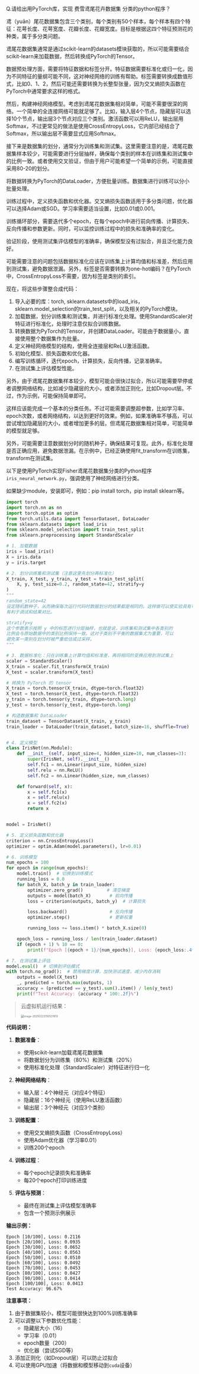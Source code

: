 Q.请给出用PyTorch库，实现 费雪鸢尾花卉数据集 分类的python程序？


鸢（yuān）尾花数据集包含三个类别，每个类别有50个样本，每个样本有四个特征：花萼长度、花萼宽度、花瓣长度、花瓣宽度。目标是根据这四个特征预测花的种类，属于多分类问题。

鸢尾花数据集通常是通过scikit-learn的datasets模块获取的，所以可能需要结合scikit-learn来加载数据，然后转换成PyTorch的Tensor。

数据预处理方面，需要将特征数据和标签分开。特征数据需要标准化或归一化，因为不同特征的量纲可能不同，这对神经网络的训练有帮助。标签需要转换成数值形式，比如0、1、2，然后可能还需要转换为长整型张量，因为交叉熵损失函数在PyTorch中通常要求这样的格式。

然后，构建神经网络模型。考虑到鸢尾花数据集相对简单，可能不需要很深的网络。一个简单的全连接网络可能就足够了。比如，输入层4个节点，隐藏层可以选择10个节点，输出层3个节点对应三个类别。激活函数可以用ReLU，输出层用Softmax，不过更常见的做法是使用CrossEntropyLoss，它内部已经结合了Softmax，所以输出层不需要显式应用Softmax。

接下来是数据集的划分，通常分为训练集和测试集。这里需要注意的是，鸢尾花数据集样本较少，可能需要进行分层抽样，确保每个类别的样本在训练集和测试集中的比例一致。或者使用交叉验证，但由于用户可能希望一个简单的示例，可能直接采用80-20的划分。

将数据转换为PyTorch的DataLoader，方便批量训练。数据集进行训练可以分小批量处理。

训练过程中，定义损失函数和优化器。交叉熵损失函数适用于多分类问题，优化器可以选择Adam或SGD。学习率需要适当设置，比如0.01或0.001。

训练循环部分，需要迭代多个epoch，在每个epoch中进行前向传播、计算损失、反向传播和参数更新。同时，可以监控训练过程中的损失和准确率的变化。

验证阶段，使用测试集评估模型的准确率，确保模型没有过拟合，并且泛化能力良好。

可能需要注意的问题包括数据标准化应该在训练集上计算均值和标准差，然后应用到测试集，避免数据泄漏。另外，标签是否需要转换为one-hot编码？在PyTorch中，CrossEntropyLoss不需要，因为标签是类别的索引。

现在，将这些步骤整合成代码：

1. 导入必要的库：torch, sklearn.datasets中的load_iris，sklearn.model_selection的train_test_split，以及相关的PyTorch模块。
2. 加载数据，划分训练集和测试集，并进行标准化处理。使用StandardScaler对特征进行标准化，处理时注意仅拟合训练数据。
3. 转换数据为PyTorch的Tensor，并创建DataLoader。可能由于数据量小，直接使用整个数据集作为批量。
4. 定义神经网络模型的结构，使用全连接层和ReLU激活函数。
5. 初始化模型、损失函数和优化器。
6. 编写训练循环，迭代epoch，计算损失，反向传播，记录准确率。
7. 在测试集上评估模型性能。

另外，由于鸢尾花数据集样本较少，模型可能会很快过拟合，所以可能需要早停或者调整网络结构，比如减少隐藏层的大小，或者添加正则化，比如Dropout层。不过，作为示例，可能保持简单即可。

这样应该能完成一个基本的分类任务。不过可能需要调整超参数，比如学习率、epoch次数，或者网络结构，以达到更好的效果。例如，如果准确率不够高，可以尝试增加隐藏层的大小，或者增加更多的层。但鸢尾花数据集相对简单，可能简单的模型就足够。

另外，可能需要注意数据划分时的随机种子，确保结果可复现。此外，标准化处理是否正确应用，避免数据泄漏。在示例中，已经正确使用fit_transform在训练集，transform在测试集。



以下是使用PyTorch实现Fisher鸢尾花数据集分类的Python程序`iris_neural_network.py`，强调使用了神经网络进行分类。

如果缺少module，安装即可，例如：pip install torch，pip install sklearn等。

```python
import torch
import torch.nn as nn
import torch.optim as optim
from torch.utils.data import TensorDataset, DataLoader
from sklearn.datasets import load_iris
from sklearn.model_selection import train_test_split
from sklearn.preprocessing import StandardScaler

# 1. 加载数据
iris = load_iris()
X = iris.data
y = iris.target

# 2. 划分训练集和测试集（注意这里先划分再标准化）
X_train, X_test, y_train, y_test = train_test_split(
    X, y, test_size=0.2, random_state=42, stratify=y
)
"""
random_state=42
设定随机数种子，从而确保每次运行代码时数据划分的结果都是相同的。这样做可以使实验具有可重复性，
有利于调试和结果对比。

stratify=y
这个参数表示按照 y 中的标签进行分层抽样，也就是说，训练集和测试集中各类别的
比例会与原始数据中的类别比例保持一致。这对于类别不平衡的数据集尤为重要，可以
避免某一类别在划分时被严重低估或过采样。
"""

# 3. 数据标准化：只在训练集上计算均值和标准差，再将相同的变换应用到测试集上
scaler = StandardScaler()
X_train = scaler.fit_transform(X_train)
X_test = scaler.transform(X_test)

# 转换为 PyTorch 的 tensor
X_train = torch.tensor(X_train, dtype=torch.float32)
X_test = torch.tensor(X_test, dtype=torch.float32)
y_train = torch.tensor(y_train, dtype=torch.long)
y_test = torch.tensor(y_test, dtype=torch.long)

# 构造数据集和 DataLoader
train_dataset = TensorDataset(X_train, y_train)
train_loader = DataLoader(train_dataset, batch_size=16, shuffle=True)


# 4. 定义模型
class IrisNet(nn.Module):
    def __init__(self, input_size=4, hidden_size=10, num_classes=3):
        super(IrisNet, self).__init__()
        self.fc1 = nn.Linear(input_size, hidden_size)
        self.relu = nn.ReLU()
        self.fc2 = nn.Linear(hidden_size, num_classes)

    def forward(self, x):
        x = self.fc1(x)
        x = self.relu(x)
        x = self.fc2(x)
        return x


model = IrisNet()

# 5. 定义损失函数和优化器
criterion = nn.CrossEntropyLoss()
optimizer = optim.Adam(model.parameters(), lr=0.01)

# 6. 训练模型
num_epochs = 100
for epoch in range(num_epochs):
    model.train()  # 切换到训练模式
    running_loss = 0.0
    for batch_X, batch_y in train_loader:
        optimizer.zero_grad()         # 清空梯度
        outputs = model(batch_X)       # 前向传播
        loss = criterion(outputs, batch_y)  # 计算损失

        loss.backward()                # 反向传播
        optimizer.step()               # 更新权重

        running_loss += loss.item() * batch_X.size(0)

    epoch_loss = running_loss / len(train_loader.dataset)
    if (epoch + 1) % 10 == 0:
        print(f"Epoch [{epoch + 1}/{num_epochs}], Loss: {epoch_loss:.4f}")

# 7. 在测试集上评估
model.eval()  # 切换到评估模式
with torch.no_grad():  # 禁用梯度计算，加快测试速度，减少内存消耗
    outputs = model(X_test)
    _, predicted = torch.max(outputs, 1)
    accuracy = (predicted == y_test).sum().item() / len(y_test)
    print(f"Test Accuracy: {accuracy * 100:.2f}%")


```

> 云虚拟机运行结果：
>
> <img src="https://raw.githubusercontent.com/GMyhf/img/main/img/image-20250223150531913.png" alt="image-20250223150531913" style="zoom:50%;" />



**代码说明：**

1. **数据准备**：
   - 使用scikit-learn加载鸢尾花数据集
   - 将数据划分为训练集（80%）和测试集（20%）
   - 使用标准化处理（StandardScaler）对特征进行归一化

2. **神经网络结构**：
   - 输入层：4个神经元（对应4个特征）
   - 隐藏层：16个神经元（使用ReLU激活函数）
   - 输出层：3个神经元（对应3个类别）

3. **训练配置**：
   - 使用交叉熵损失函数（CrossEntropyLoss）
   - 使用Adam优化器（学习率0.01）
   - 训练200个epoch

4. **训练过程**：
   - 每个epoch记录损失和准确率
   - 每20个epoch打印训练进度

5. **评估与预测**：
   - 最终在测试集上评估模型准确率
   - 包含一个预测示例展示

**输出示例：**

```
Epoch [10/100], Loss: 0.2116
Epoch [20/100], Loss: 0.0935
Epoch [30/100], Loss: 0.0652
Epoch [40/100], Loss: 0.0563
Epoch [50/100], Loss: 0.0510
Epoch [60/100], Loss: 0.0492
Epoch [70/100], Loss: 0.0453
Epoch [80/100], Loss: 0.0427
Epoch [90/100], Loss: 0.0414
Epoch [100/100], Loss: 0.0413
Test Accuracy: 96.67%

```

**注意事项：**

1. 由于数据集较小，模型可能很快达到100%训练准确率
2. 可以调整以下参数优化性能：
   - 隐藏层大小（16）
   - 学习率（0.01）
   - epoch数量（200）
   - 优化器（尝试SGD等）
3. 添加正则化（如Dropout层）可以防止过拟合
4. 可以使用GPU加速（将数据和模型移动到`cuda`设备）
